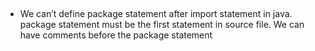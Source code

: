 ## 

- We can’t define package statement after import statement in java. 
package statement must be the first
statement in source file. We can have comments before the package statement